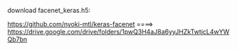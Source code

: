 download facenet_keras.h5:

https://github.com/nyoki-mtl/keras-facenet
====>
https://drive.google.com/drive/folders/1pwQ3H4aJ8a6yyJHZkTwtjcL4wYWQb7bn
